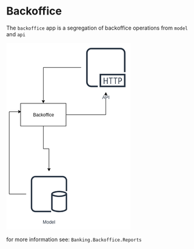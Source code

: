 # Backoffice

The `backoffice` app is a segregation of backoffice operations from `model` and `api`

![alt text](assets/backoffice.png "Backoffice")

for more information see: `Banking.Backoffice.Reports`

